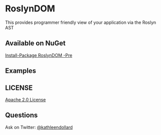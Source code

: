 RoslynDOM
=========
This provides programmer friendly view of your application via the Roslyn AST

Available on NuGet
---
[Install-Package RoslynDOM -Pre](https://www.nuget.org/packages/RoslynDOM/)

Examples
---

## LICENSE
[Apache 2.0 License](https://github.com/SignalR/SignalR/blob/master/LICENSE.md)

Questions
---
Ask on Twitter: [@kathleendollard](https://twitter.com/kathleendollard)
